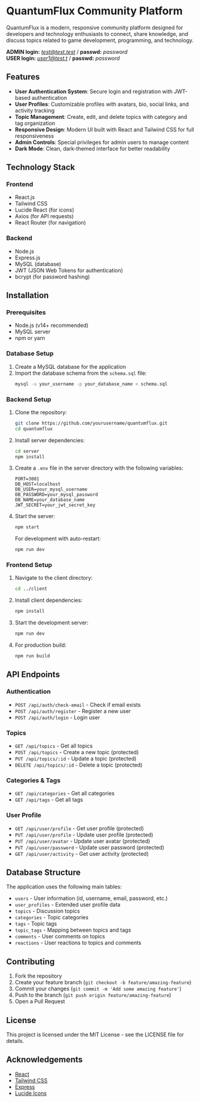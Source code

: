 # QuantumFlux Community Platform

QuantumFlux is a modern, responsive community platform designed for developers and technology enthusiasts to connect, share knowledge, and discuss topics related to game development, programming, and technology.

**ADMIN login:** *test@test.test* / **passwd:** *password*  
**USER login:** *user1@test.t* / **passwd:** *password*

## Features

- **User Authentication System**: Secure login and registration with JWT-based authentication
- **User Profiles**: Customizable profiles with avatars, bio, social links, and activity tracking
- **Topic Management**: Create, edit, and delete topics with category and tag organization
- **Responsive Design**: Modern UI built with React and Tailwind CSS for full responsiveness
- **Admin Controls**: Special privileges for admin users to manage content
- **Dark Mode**: Clean, dark-themed interface for better readability

## Technology Stack

### Frontend
- React.js
- Tailwind CSS
- Lucide React (for icons)
- Axios (for API requests)
- React Router (for navigation)

### Backend
- Node.js
- Express.js
- MySQL (database)
- JWT (JSON Web Tokens for authentication)
- bcrypt (for password hashing)

## Installation

### Prerequisites
- Node.js (v14+ recommended)
- MySQL server
- npm or yarn

### Database Setup
1. Create a MySQL database for the application
2. Import the database schema from the `schema.sql` file:
   ```bash
   mysql -u your_username -p your_database_name < schema.sql
   ```

### Backend Setup
1. Clone the repository:
   ```bash
   git clone https://github.com/yourusername/quantumflux.git
   cd quantumflux
   ```

2. Install server dependencies:
   ```bash
   cd server
   npm install
   ```

3. Create a `.env` file in the server directory with the following variables:
   ```
   PORT=3001
   DB_HOST=localhost
   DB_USER=your_mysql_username
   DB_PASSWORD=your_mysql_password
   DB_NAME=your_database_name
   JWT_SECRET=your_jwt_secret_key
   ```

4. Start the server:
   ```bash
   npm start
   ```
   For development with auto-restart:
   ```bash
   npm run dev
   ```

### Frontend Setup
1. Navigate to the client directory:
   ```bash
   cd ../client
   ```

2. Install client dependencies:
   ```bash
   npm install
   ```

3. Start the development server:
   ```bash
   npm run dev
   ```

4. For production build:
   ```bash
   npm run build
   ```

## API Endpoints

### Authentication
- `POST /api/auth/check-email` - Check if email exists
- `POST /api/auth/register` - Register a new user
- `POST /api/auth/login` - Login user

### Topics
- `GET /api/topics` - Get all topics
- `POST /api/topics` - Create a new topic (protected)
- `PUT /api/topics/:id` - Update a topic (protected)
- `DELETE /api/topics/:id` - Delete a topic (protected)

### Categories & Tags
- `GET /api/categories` - Get all categories
- `GET /api/tags` - Get all tags

### User Profile
- `GET /api/user/profile` - Get user profile (protected)
- `PUT /api/user/profile` - Update user profile (protected)
- `PUT /api/user/avatar` - Update user avatar (protected)
- `PUT /api/user/password` - Update user password (protected)
- `GET /api/user/activity` - Get user activity (protected)

## Database Structure

The application uses the following main tables:

- `users` - User information (id, username, email, password, etc.)
- `user_profiles` - Extended user profile data
- `topics` - Discussion topics
- `categories` - Topic categories
- `tags` - Topic tags
- `topic_tags` - Mapping between topics and tags
- `comments` - User comments on topics
- `reactions` - User reactions to topics and comments

## Contributing

1. Fork the repository
2. Create your feature branch (`git checkout -b feature/amazing-feature`)
3. Commit your changes (`git commit -m 'Add some amazing feature'`)
4. Push to the branch (`git push origin feature/amazing-feature`)
5. Open a Pull Request

## License

This project is licensed under the MIT License - see the LICENSE file for details.

## Acknowledgements

- [React](https://reactjs.org/)
- [Tailwind CSS](https://tailwindcss.com/)
- [Express](https://expressjs.com/)
- [Lucide Icons](https://lucide.dev/)
